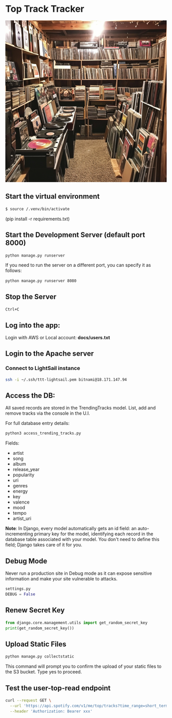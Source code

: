# Top Track Tracker

![Alt Text](readme_img.png)

## Start the virtual environment

```bash
$ source /.venv/bin/activate
```

(pip install -r requirements.txt)

## Start the Development Server (default port 8000)

`python manage.py runserver`

If you need to run the server on a different port, you can specify it as follows:

`python manage.py runserver 8080`

## Stop the Server

`Ctrl+C`

## Log into the app:

Login with AWS or Local account: **docs/users.txt**


## Login to the Apache server


### Connect to LightSail instance

```bash
ssh -i ~/.ssh/ttt-lightsail.pem bitnami@18.171.147.94
```

## Access the DB:

All saved records are stored in the TrendingTracks model. List, add and remove tracks via the console in the U.I.

For full database entry details:

```python
python3 access_trending_tracks.py
```

Fields:
  - artist
  - song
  - album
  - release_year
  - popularity
  - uri
  - genres
  - energy
  - key
  - valence
  - mood
  - tempo
  - artist_uri
        
**Note**: In Django, every model automatically gets an id field: an auto-incrementing primary key for the model, identifying each record in the database table associated with your model. You don't need to define this field; Django takes care of it for you.

## Debug Mode

Never run a production site in Debug mode as it can expose sensitive information and make your site vulnerable to attacks.

```python
settings.py
DEBUG = False
```

## Renew Secret Key

```python
from django.core.management.utils import get_random_secret_key
print(get_random_secret_key())
```


## Upload Static Files

```bash
python manage.py collectstatic
```

This command will prompt you to confirm the upload of your static files to the S3 bucket. Type yes to proceed.

## Test the user-top-read endpoint

```bash
curl --request GET \
  --url 'https://api.spotify.com/v1/me/top/tracks?time_range=short_term&offset=0' \
  --header 'Authorization: Bearer xxx'
```